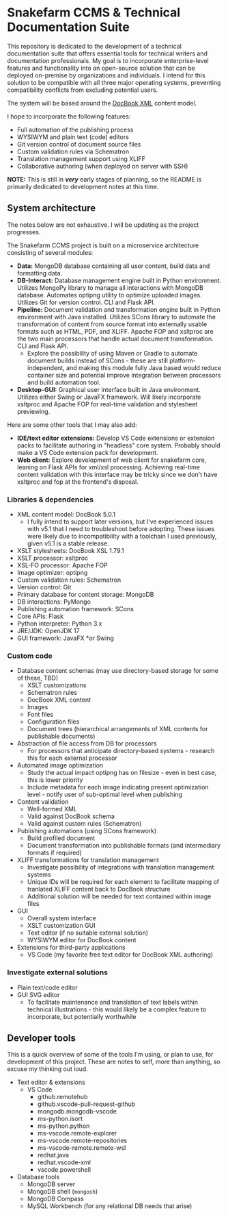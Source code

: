 # Snakefarm CCMS & Technical Documentation Suite
This repository is dedicated to the development of a technical documentation suite that offers essential tools for technical writers and documentation professionals. My goal is to incorporate enterprise-level features and functionality into an open-source solution that can be deployed on-premise by organizations and individuals. I intend for this solution to be compatible with all three major operating systems, preventing compatibility conflicts from excluding potential users.

The system will be based around the [DocBook XML](https://docbook.org) content model.

I hope to incorporate the following features:
- Full automation of the publishing process
- WYSIWYM and plain text (code) editors
- Git version control of document source files
- Custom validation rules via Schematron
- Translation management support using XLIFF
- Collaborative authoring (when deployed on server with SSH)

**NOTE:** This is still in ***very*** early stages of planning, so the README is primarily dedicated to development notes at this time.

## System architecture
The notes below are not exhaustive. I will be updating as the project progresses.

The Snakefarm CCMS project is built on a microservice architecture consisting of several modules:
- **Data:** MongoDB database containing all user content, build data and formatting data.
- **DB-Interact:** Database management engine built in Python environment. Utilizes MongoPy library to manage all interactions with MongoDB database. Automates optipng utility to optimize uploaded images. Utilizes Git for version control. CLI and Flask API.
- **Pipeline:** Document validation and transformation engine built in Python environment with Java installed. Utilizes SCons library to automate the transformation of content from source format into externally usable formats such as HTML, PDF, and XLIFF. Apache FOP and xsltproc are the two main processors that handle actual document transformation. CLI and Flask API.
    - Explore the possibility of using Maven or Gradle to automate document builds instead of SCons - these are still platform-independent, and making this module fully Java based would reduce container size and potential improve integration between processors and build automation tool.
- **Desktop-GUI:** Graphical user interface built in Java environment. Utilizes either Swing or JavaFX framework. Will likely incorporate xsltproc and Apache FOP for real-time validation and stylesheet previewing.

Here are some other tools that I may also add:
- **IDE/text editor extensions:** Develop VS Code extensions or extension packs to facilitate authoring in "headless" core system. Probably should make a VS Code extension pack for development.
- **Web client:** Explore development of web client for snakefarm core, leaning on Flask APIs for xml/xsl processing. Achieving real-time content validation with this interface may be tricky since we don't have xsltproc and fop at the frontend's disposal.

### Libraries & dependencies
- XML content model: DocBook 5.0.1
    - I fully intend to support later versions, but I've experienced issues with v5.1 that I need to troubleshoot before adopting. These issues were likely due to incompatibility with a toolchain I used previously, given v5.1 is a stable release.
- XSLT stylesheets: DocBook XSL 1.79.1
- XSLT processor: xsltproc
- XSL-FO processor: Apache FOP
- Image optimizer: optipng
- Custom validation rules: Schematron
- Version control: Git
- Primary database for content storage: MongoDB
- DB interactions: PyMongo
- Publishing automation framework: SCons
- Core APIs: Flask
- Python interpreter: Python 3.x
- JRE/JDK: OpenJDK 17
- GUI framework: JavaFX **or* Swing

### Custom code
- Database content schemas (may use directory-based storage for some of these, TBD)
    - XSLT customizations
    - Schematron rules
    - DocBook XML content
    - Images
    - Font files
    - Configuration files
    - Document trees (hierarchical arrangements of XML contents for publishable documents)
- Abstraction of file access from DB for processors
    - For processors that anticipate directory-based systems - research this for each external processor
- Automated image optimization
    - Study the actual impact optipng has on filesize - even in best case, this is lower priority
    - Include metadata for each image indicating present optimization level - notify user of sub-optimal level when publishing
- Content validation
    - Well-formed XML
    - Valid against DocBook schema
    - Valid against custom rules (Schematron)
- Publishing automations (using SCons framework)
    - Build profiled document
    - Document transformation into publishable formats (and intermediary formats if required)
- XLIFF transformations for translation management
    - Investigate possibility of integrations with translation management systems
    - Unique IDs will be required for each element to facilitate mapping of tranlated XLIFF content back to DocBook structure
    - Additional solution will be needed for text contained within image files
- GUI
    - Overall system interface
    - XSLT customization GUI
    - Text editor (if no suitable external solution)
    - WYSIWYM editor for DocBook content
- Extensions for third-party applications
    - VS Code (my favorite free text editor for DocBook XML authoring)

### Investigate external solutions
- Plain text/code editor
- GUI SVG editor
    - To facilitate maintenance and translation of text labels within technical illustrations - this would likely be a complex feature to incorporate, but potentially worthwhile

## Developer tools
This is a quick overview of some of the tools I'm using, or plan to use, for development of this project. These are notes to self, more than anything, so excuse my thinking out loud.

- Text editor & extensions
    - VS Code
        - github.remotehub
        - github.vscode-pull-request-github
        - mongodb.mongodb-vscode
        - ms-python.isort
        - ms-python.python
        - ms-vscode.remote-explorer
        - ms-vscode.remote-repositories
        - ms-vscode-remote.remote-wsl
        - redhat.java
        - redhat.vscode-xml
        - vscode.powershell
- Database tools
    - MongoDB server
    - MongoDB shell (`mongosh`)
    - MongoDB Compass
    - MySQL Workbench (for any relational DB needs that arise)
